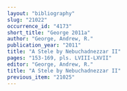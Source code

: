 ```yaml
---
layout: "bibliography"
slug: "21022"
occurrence_id: "4173"
short_title: "George 2011a"
author: "George, Andrew, R."
publication_year: "2011"
title: "A Stele by Nebuchadnezzar II"
pages: "153-169, pls. LVIII-LXVII"
editor: "George, Andrew, R."
title: "A Stele by Nebuchadnezzar II"
previous_item: "21025"
---
```


